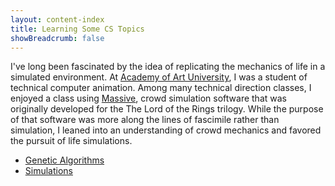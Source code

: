 ```yaml
---
layout: content-index
title: Learning Some CS Topics
showBreadcrumb: false
---
```


I've long been fascinated by the idea of replicating the mechanics of life in a simulated
environment. At [Academy of Art University](https://www.academyart.edu/), I was a student of
technical computer animation. Among many technical direction classes, I enjoyed a class using
[Massive](https://www.massivesoftware.com/), crowd simulation software that was originally developed
for the The Lord of the Rings trilogy. While the purpose of that software was more along the lines
of fascimile rather than simulation, I leaned into an understanding of crowd mechanics and favored
the pursuit of life simulations.

- [Genetic Algorithms](/genetic-algorithms)
- [Simulations](/simulations)
